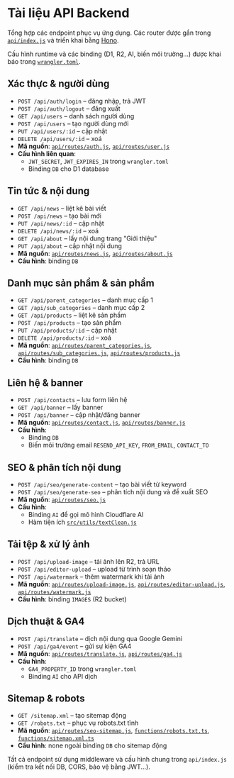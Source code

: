# Tài liệu API Backend

Tổng hợp các endpoint phục vụ ứng dụng. Các router được gắn trong [`api/index.js`](../api/index.js) và triển khai bằng [Hono](https://hono.dev/).

Cấu hình runtime và các binding (D1, R2, AI, biến môi trường...) được khai báo trong [`wrangler.toml`](../wrangler.toml).

## Xác thực & người dùng
- `POST /api/auth/login` – đăng nhập, trả JWT
- `POST /api/auth/logout` – đăng xuất
- `GET /api/users` – danh sách người dùng
- `POST /api/users` – tạo người dùng mới
- `PUT /api/users/:id` – cập nhật
- `DELETE /api/users/:id` – xoá
- **Mã nguồn**: [`api/routes/auth.js`](../api/routes/auth.js), [`api/routes/user.js`](../api/routes/user.js)
- **Cấu hình liên quan**:
  - `JWT_SECRET`, `JWT_EXPIRES_IN` trong `wrangler.toml`
  - Binding `DB` cho D1 database

## Tin tức & nội dung
- `GET /api/news` – liệt kê bài viết
- `POST /api/news` – tạo bài mới
- `PUT /api/news/:id` – cập nhật
- `DELETE /api/news/:id` – xoá
- `GET /api/about` – lấy nội dung trang "Giới thiệu"
- `PUT /api/about` – cập nhật nội dung
- **Mã nguồn**: [`api/routes/news.js`](../api/routes/news.js), [`api/routes/about.js`](../api/routes/about.js)
- **Cấu hình**: binding `DB`

## Danh mục sản phẩm & sản phẩm
- `GET /api/parent_categories` – danh mục cấp 1
- `GET /api/sub_categories` – danh mục cấp 2
- `GET /api/products` – liệt kê sản phẩm
- `POST /api/products` – tạo sản phẩm
- `PUT /api/products/:id` – cập nhật
- `DELETE /api/products/:id` – xoá
- **Mã nguồn**: [`api/routes/parent_categories.js`](../api/routes/parent_categories.js), [`api/routes/sub_categories.js`](../api/routes/sub_categories.js), [`api/routes/products.js`](../api/routes/products.js)
- **Cấu hình**: binding `DB`

## Liên hệ & banner
- `POST /api/contacts` – lưu form liên hệ
- `GET /api/banner` – lấy banner
- `POST /api/banner` – cập nhật/đăng banner
- **Mã nguồn**: [`api/routes/contact.js`](../api/routes/contact.js), [`api/routes/banner.js`](../api/routes/banner.js)
- **Cấu hình**:
  - Binding `DB`
  - Biến môi trường email `RESEND_API_KEY`, `FROM_EMAIL`, `CONTACT_TO`

## SEO & phân tích nội dung
- `POST /api/seo/generate-content` – tạo bài viết từ keyword
- `POST /api/seo/generate-seo` – phân tích nội dung và đề xuất SEO
- **Mã nguồn**: [`api/routes/seo.js`](../api/routes/seo.js)
- **Cấu hình**:
  - Binding `AI` để gọi mô hình Cloudflare AI
  - Hàm tiện ích [`src/utils/textClean.js`](../src/utils/textClean.js)

## Tải tệp & xử lý ảnh
- `POST /api/upload-image` – tải ảnh lên R2, trả URL
- `POST /api/editor-upload` – upload từ trình soạn thảo
- `POST /api/watermark` – thêm watermark khi tải ảnh
- **Mã nguồn**: [`api/routes/upload-image.js`](../api/routes/upload-image.js), [`api/routes/editor-upload.js`](../api/routes/editor-upload.js), [`api/routes/watermark.js`](../api/routes/watermark.js)
- **Cấu hình**: binding `IMAGES` (R2 bucket)

## Dịch thuật & GA4
- `POST /api/translate` – dịch nội dung qua Google Gemini
- `POST /api/ga4/event` – gửi sự kiện GA4
- **Mã nguồn**: [`api/routes/translate.js`](../api/routes/translate.js), [`api/routes/ga4.js`](../api/routes/ga4.js)
- **Cấu hình**:
  - `GA4_PROPERTY_ID` trong `wrangler.toml`
  - Binding `AI` cho API dịch

## Sitemap & robots
- `GET /sitemap.xml` – tạo sitemap động
- `GET /robots.txt` – phục vụ robots.txt tĩnh
- **Mã nguồn**: [`api/routes/seo-sitemap.js`](../api/routes/seo-sitemap.js), [`functions/robots.txt.ts`](../functions/robots.txt.ts), [`functions/sitemap.xml.ts`](../functions/sitemap.xml.ts)
- **Cấu hình**: none ngoài binding `DB` cho sitemap động

Tất cả endpoint sử dụng middleware và cấu hình chung trong `api/index.js` (kiểm tra kết nối DB, CORS, bảo vệ bằng JWT...).


